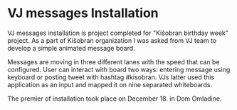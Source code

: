VJ messages Installation
========================

VJ messages installation is project completed for "Kišobran birthday week" project. As a part of Kišobran organization I was asked from VJ team to develop a simple animated message board. 

Messages are moving in three different lanes with the speed that can be configured. User can interact with board two ways: entering message using keyboard or posting tweet with hashtag #kisobran. VJs latter used this application as an input and mapped it on nine separated whiteboards. 

The premier of installation took place on December 18. in Dom Omladine.
